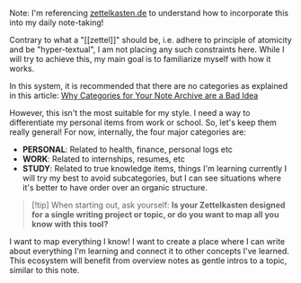 Note: I'm referencing [zettelkasten.de](https://zettelkasten.de/posts/overview/#the-introduction-to-the-zettelkasten-method) to understand how to incorporate this into my daily note-taking!

Contrary to what a "[[zettel]]" should be, i.e. adhere to principle of atomicity and be "hyper-textual", I am not placing any such constraints here. While I will try to achieve this, my main goal is to familiarize myself with how it works. 

In this system, it is recommended that there are no categories as explained in this article: [Why Categories for Your Note Archive are a Bad Idea](https://zettelkasten.de/posts/no-categories/)

However, this isn't the most suitable for my style. I need a way to differentiate my personal items from work or school. So, let's keep them really general! For now, internally, the four major categories are:
- **PERSONAL**: Related to health, finance, personal logs etc
- **WORK**: Related to internships, resumes, etc
- **STUDY**: Related to true knowledge items, things I'm learning currently
I will try my best to avoid subcategories, but I can see situations where it's better to have order over an organic structure.

> [!tip] When starting out, ask yourself:
>  **Is your Zettelkasten designed for a single writing project or topic, or do you want to map all you know with this tool?**

I want to map everything I know! I want to create a place where I can write about everything I'm learning and connect it to other concepts I've learned. This ecosystem will benefit from overview notes as gentle intros to a topic, similar to this note.